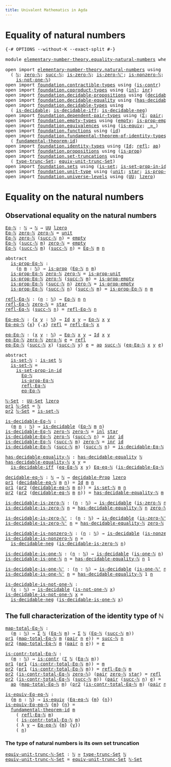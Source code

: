 ```yaml
---
title: Univalent Mathematics in Agda
---
```


# Equality of natural numbers

<pre class="Agda"><a id="86" class="Symbol">{-#</a> <a id="90" class="Keyword">OPTIONS</a> <a id="98" class="Pragma">--without-K</a> <a id="110" class="Pragma">--exact-split</a> <a id="124" class="Symbol">#-}</a>

<a id="129" class="Keyword">module</a> <a id="136" href="elementary-number-theory.equality-natural-numbers.html" class="Module">elementary-number-theory.equality-natural-numbers</a> <a id="186" class="Keyword">where</a>

<a id="193" class="Keyword">open</a> <a id="198" class="Keyword">import</a> <a id="205" href="elementary-number-theory.natural-numbers.html" class="Module">elementary-number-theory.natural-numbers</a> <a id="246" class="Keyword">using</a>
  <a id="254" class="Symbol">(</a> <a id="256" href="elementary-number-theory.natural-numbers.html#1444" class="Datatype">ℕ</a><a id="257" class="Symbol">;</a> <a id="259" href="elementary-number-theory.natural-numbers.html#1465" class="InductiveConstructor">zero-ℕ</a><a id="265" class="Symbol">;</a> <a id="267" href="elementary-number-theory.natural-numbers.html#1478" class="InductiveConstructor">succ-ℕ</a><a id="273" class="Symbol">;</a> <a id="275" href="elementary-number-theory.natural-numbers.html#1742" class="Function">is-zero-ℕ</a><a id="284" class="Symbol">;</a> <a id="286" href="elementary-number-theory.natural-numbers.html#1794" class="Function">is-zero-ℕ&#39;</a><a id="296" class="Symbol">;</a> <a id="298" href="elementary-number-theory.natural-numbers.html#1926" class="Function">is-nonzero-ℕ</a><a id="310" class="Symbol">;</a> <a id="312" href="elementary-number-theory.natural-numbers.html#1988" class="Function">is-one-ℕ</a><a id="320" class="Symbol">;</a> <a id="322" href="elementary-number-theory.natural-numbers.html#2033" class="Function">is-one-ℕ&#39;</a><a id="331" class="Symbol">;</a>
    <a id="337" href="elementary-number-theory.natural-numbers.html#2080" class="Function">is-not-one-ℕ</a><a id="349" class="Symbol">)</a>
<a id="351" class="Keyword">open</a> <a id="356" class="Keyword">import</a> <a id="363" href="foundation.contractible-types.html" class="Module">foundation.contractible-types</a> <a id="393" class="Keyword">using</a> <a id="399" class="Symbol">(</a><a id="400" href="foundation-core.contractible-types.html#993" class="Function">is-contr</a><a id="408" class="Symbol">)</a>
<a id="410" class="Keyword">open</a> <a id="415" class="Keyword">import</a> <a id="422" href="foundation.coproduct-types.html" class="Module">foundation.coproduct-types</a> <a id="449" class="Keyword">using</a> <a id="455" class="Symbol">(</a><a id="456" href="foundation.coproduct-types.html#1239" class="InductiveConstructor">inl</a><a id="459" class="Symbol">;</a> <a id="461" href="foundation.coproduct-types.html#1262" class="InductiveConstructor">inr</a><a id="464" class="Symbol">)</a>
<a id="466" class="Keyword">open</a> <a id="471" class="Keyword">import</a> <a id="478" href="foundation.decidable-propositions.html" class="Module">foundation.decidable-propositions</a> <a id="512" class="Keyword">using</a> <a id="518" class="Symbol">(</a><a id="519" href="foundation.decidable-propositions.html#2018" class="Function">decidable-Prop</a><a id="533" class="Symbol">)</a>
<a id="535" class="Keyword">open</a> <a id="540" class="Keyword">import</a> <a id="547" href="foundation.decidable-equality.html" class="Module">foundation.decidable-equality</a> <a id="577" class="Keyword">using</a> <a id="583" class="Symbol">(</a><a id="584" href="foundation.decidable-equality.html#1785" class="Function">has-decidable-equality</a><a id="606" class="Symbol">)</a>
<a id="608" class="Keyword">open</a> <a id="613" class="Keyword">import</a> <a id="620" href="foundation.decidable-types.html" class="Module">foundation.decidable-types</a> <a id="647" class="Keyword">using</a>
  <a id="655" class="Symbol">(</a> <a id="657" href="foundation.decidable-types.html#1905" class="Function">is-decidable</a><a id="669" class="Symbol">;</a> <a id="671" href="foundation.decidable-types.html#5050" class="Function">is-decidable-iff</a><a id="687" class="Symbol">;</a> <a id="689" href="foundation.decidable-types.html#4740" class="Function">is-decidable-neg</a><a id="705" class="Symbol">)</a>
<a id="707" class="Keyword">open</a> <a id="712" class="Keyword">import</a> <a id="719" href="foundation.dependent-pair-types.html" class="Module">foundation.dependent-pair-types</a> <a id="751" class="Keyword">using</a> <a id="757" class="Symbol">(</a><a id="758" href="foundation-core.dependent-pair-types.html#502" class="Record">Σ</a><a id="759" class="Symbol">;</a> <a id="761" href="foundation-core.dependent-pair-types.html#575" class="InductiveConstructor">pair</a><a id="765" class="Symbol">;</a> <a id="767" href="foundation-core.dependent-pair-types.html#592" class="Field">pr1</a><a id="770" class="Symbol">;</a> <a id="772" href="foundation-core.dependent-pair-types.html#604" class="Field">pr2</a><a id="775" class="Symbol">)</a>
<a id="777" class="Keyword">open</a> <a id="782" class="Keyword">import</a> <a id="789" href="foundation.empty-types.html" class="Module">foundation.empty-types</a> <a id="812" class="Keyword">using</a> <a id="818" class="Symbol">(</a><a id="819" href="foundation-core.empty-types.html#1044" class="Datatype">empty</a><a id="824" class="Symbol">;</a> <a id="826" href="foundation-core.empty-types.html#2364" class="Function">is-prop-empty</a><a id="839" class="Symbol">)</a>
<a id="841" class="Keyword">open</a> <a id="846" class="Keyword">import</a> <a id="853" href="foundation.equivalences.html" class="Module">foundation.equivalences</a> <a id="877" class="Keyword">using</a> <a id="883" class="Symbol">(</a><a id="884" href="foundation-core.equivalences.html#1543" class="Function">is-equiv</a><a id="892" class="Symbol">;</a> <a id="894" href="foundation-core.equivalences.html#1608" class="Function Operator">_≃_</a><a id="897" class="Symbol">)</a>
<a id="899" class="Keyword">open</a> <a id="904" class="Keyword">import</a> <a id="911" href="foundation.functions.html" class="Module">foundation.functions</a> <a id="932" class="Keyword">using</a> <a id="938" class="Symbol">(</a><a id="939" href="foundation-core.functions.html#309" class="Function">id</a><a id="941" class="Symbol">)</a>
<a id="943" class="Keyword">open</a> <a id="948" class="Keyword">import</a> <a id="955" href="foundation.fundamental-theorem-of-identity-types.html" class="Module">foundation.fundamental-theorem-of-identity-types</a> <a id="1004" class="Keyword">using</a>
  <a id="1012" class="Symbol">(</a> <a id="1014" href="foundation-core.fundamental-theorem-of-identity-types.html#1891" class="Function">fundamental-theorem-id</a><a id="1036" class="Symbol">)</a>
<a id="1038" class="Keyword">open</a> <a id="1043" class="Keyword">import</a> <a id="1050" href="foundation.identity-types.html" class="Module">foundation.identity-types</a> <a id="1076" class="Keyword">using</a> <a id="1082" class="Symbol">(</a><a id="1083" href="foundation-core.identity-types.html#1754" class="Datatype">Id</a><a id="1085" class="Symbol">;</a> <a id="1087" href="foundation-core.identity-types.html#1807" class="InductiveConstructor">refl</a><a id="1091" class="Symbol">;</a> <a id="1093" href="foundation-core.identity-types.html#3990" class="Function">ap</a><a id="1095" class="Symbol">)</a>
<a id="1097" class="Keyword">open</a> <a id="1102" class="Keyword">import</a> <a id="1109" href="foundation.propositions.html" class="Module">foundation.propositions</a> <a id="1133" class="Keyword">using</a> <a id="1139" class="Symbol">(</a><a id="1140" href="foundation-core.propositions.html#1296" class="Function">is-prop</a><a id="1147" class="Symbol">)</a>
<a id="1149" class="Keyword">open</a> <a id="1154" class="Keyword">import</a> <a id="1161" href="foundation.set-truncations.html" class="Module">foundation.set-truncations</a> <a id="1188" class="Keyword">using</a>
  <a id="1196" class="Symbol">(</a> <a id="1198" href="foundation.set-truncations.html#3498" class="Postulate">type-trunc-Set</a><a id="1212" class="Symbol">;</a> <a id="1214" href="foundation.set-truncations.html#14769" class="Function">equiv-unit-trunc-Set</a><a id="1234" class="Symbol">)</a>
<a id="1236" class="Keyword">open</a> <a id="1241" class="Keyword">import</a> <a id="1248" href="foundation.sets.html" class="Module">foundation.sets</a> <a id="1264" class="Keyword">using</a> <a id="1270" class="Symbol">(</a><a id="1271" href="foundation-core.sets.html#1100" class="Function">is-set</a><a id="1277" class="Symbol">;</a> <a id="1279" href="foundation-core.sets.html#2776" class="Function">is-set-prop-in-id</a><a id="1296" class="Symbol">;</a> <a id="1298" href="foundation-core.sets.html#1177" class="Function">UU-Set</a><a id="1304" class="Symbol">)</a>
<a id="1306" class="Keyword">open</a> <a id="1311" class="Keyword">import</a> <a id="1318" href="foundation.unit-type.html" class="Module">foundation.unit-type</a> <a id="1339" class="Keyword">using</a> <a id="1345" class="Symbol">(</a><a id="1346" href="foundation.unit-type.html#1075" class="Datatype">unit</a><a id="1350" class="Symbol">;</a> <a id="1352" href="foundation.unit-type.html#1099" class="InductiveConstructor">star</a><a id="1356" class="Symbol">;</a> <a id="1358" href="foundation.unit-type.html#2889" class="Function">is-prop-unit</a><a id="1370" class="Symbol">)</a>
<a id="1372" class="Keyword">open</a> <a id="1377" class="Keyword">import</a> <a id="1384" href="foundation.universe-levels.html" class="Module">foundation.universe-levels</a> <a id="1411" class="Keyword">using</a> <a id="1417" class="Symbol">(</a><a id="1418" href="foundation-core.universe-levels.html#222" class="Primitive">UU</a><a id="1420" class="Symbol">;</a> <a id="1422" href="Agda.Primitive.html#764" class="Primitive">lzero</a><a id="1427" class="Symbol">)</a>
</pre>
# Equality on the natural numbers

## Observational equality on the natural numbers

<pre class="Agda"><a id="Eq-ℕ"></a><a id="1527" href="elementary-number-theory.equality-natural-numbers.html#1527" class="Function">Eq-ℕ</a> <a id="1532" class="Symbol">:</a> <a id="1534" href="elementary-number-theory.natural-numbers.html#1444" class="Datatype">ℕ</a> <a id="1536" class="Symbol">→</a> <a id="1538" href="elementary-number-theory.natural-numbers.html#1444" class="Datatype">ℕ</a> <a id="1540" class="Symbol">→</a> <a id="1542" href="foundation-core.universe-levels.html#222" class="Primitive">UU</a> <a id="1545" href="Agda.Primitive.html#764" class="Primitive">lzero</a>
<a id="1551" href="elementary-number-theory.equality-natural-numbers.html#1527" class="Function">Eq-ℕ</a> <a id="1556" href="elementary-number-theory.natural-numbers.html#1465" class="InductiveConstructor">zero-ℕ</a> <a id="1563" href="elementary-number-theory.natural-numbers.html#1465" class="InductiveConstructor">zero-ℕ</a> <a id="1570" class="Symbol">=</a> <a id="1572" href="foundation.unit-type.html#1075" class="Datatype">unit</a>
<a id="1577" href="elementary-number-theory.equality-natural-numbers.html#1527" class="Function">Eq-ℕ</a> <a id="1582" href="elementary-number-theory.natural-numbers.html#1465" class="InductiveConstructor">zero-ℕ</a> <a id="1589" class="Symbol">(</a><a id="1590" href="elementary-number-theory.natural-numbers.html#1478" class="InductiveConstructor">succ-ℕ</a> <a id="1597" href="elementary-number-theory.equality-natural-numbers.html#1597" class="Bound">n</a><a id="1598" class="Symbol">)</a> <a id="1600" class="Symbol">=</a> <a id="1602" href="foundation-core.empty-types.html#1044" class="Datatype">empty</a>
<a id="1608" href="elementary-number-theory.equality-natural-numbers.html#1527" class="Function">Eq-ℕ</a> <a id="1613" class="Symbol">(</a><a id="1614" href="elementary-number-theory.natural-numbers.html#1478" class="InductiveConstructor">succ-ℕ</a> <a id="1621" href="elementary-number-theory.equality-natural-numbers.html#1621" class="Bound">m</a><a id="1622" class="Symbol">)</a> <a id="1624" href="elementary-number-theory.natural-numbers.html#1465" class="InductiveConstructor">zero-ℕ</a> <a id="1631" class="Symbol">=</a> <a id="1633" href="foundation-core.empty-types.html#1044" class="Datatype">empty</a>
<a id="1639" href="elementary-number-theory.equality-natural-numbers.html#1527" class="Function">Eq-ℕ</a> <a id="1644" class="Symbol">(</a><a id="1645" href="elementary-number-theory.natural-numbers.html#1478" class="InductiveConstructor">succ-ℕ</a> <a id="1652" href="elementary-number-theory.equality-natural-numbers.html#1652" class="Bound">m</a><a id="1653" class="Symbol">)</a> <a id="1655" class="Symbol">(</a><a id="1656" href="elementary-number-theory.natural-numbers.html#1478" class="InductiveConstructor">succ-ℕ</a> <a id="1663" href="elementary-number-theory.equality-natural-numbers.html#1663" class="Bound">n</a><a id="1664" class="Symbol">)</a> <a id="1666" class="Symbol">=</a> <a id="1668" href="elementary-number-theory.equality-natural-numbers.html#1527" class="Function">Eq-ℕ</a> <a id="1673" href="elementary-number-theory.equality-natural-numbers.html#1652" class="Bound">m</a> <a id="1675" href="elementary-number-theory.equality-natural-numbers.html#1663" class="Bound">n</a>

<a id="1678" class="Keyword">abstract</a>
  <a id="is-prop-Eq-ℕ"></a><a id="1689" href="elementary-number-theory.equality-natural-numbers.html#1689" class="Function">is-prop-Eq-ℕ</a> <a id="1702" class="Symbol">:</a>
    <a id="1708" class="Symbol">(</a><a id="1709" href="elementary-number-theory.equality-natural-numbers.html#1709" class="Bound">n</a> <a id="1711" href="elementary-number-theory.equality-natural-numbers.html#1711" class="Bound">m</a> <a id="1713" class="Symbol">:</a> <a id="1715" href="elementary-number-theory.natural-numbers.html#1444" class="Datatype">ℕ</a><a id="1716" class="Symbol">)</a> <a id="1718" class="Symbol">→</a> <a id="1720" href="foundation-core.propositions.html#1296" class="Function">is-prop</a> <a id="1728" class="Symbol">(</a><a id="1729" href="elementary-number-theory.equality-natural-numbers.html#1527" class="Function">Eq-ℕ</a> <a id="1734" href="elementary-number-theory.equality-natural-numbers.html#1709" class="Bound">n</a> <a id="1736" href="elementary-number-theory.equality-natural-numbers.html#1711" class="Bound">m</a><a id="1737" class="Symbol">)</a>
  <a id="1741" href="elementary-number-theory.equality-natural-numbers.html#1689" class="Function">is-prop-Eq-ℕ</a> <a id="1754" href="elementary-number-theory.natural-numbers.html#1465" class="InductiveConstructor">zero-ℕ</a> <a id="1761" href="elementary-number-theory.natural-numbers.html#1465" class="InductiveConstructor">zero-ℕ</a> <a id="1768" class="Symbol">=</a> <a id="1770" href="foundation.unit-type.html#2889" class="Function">is-prop-unit</a>
  <a id="1785" href="elementary-number-theory.equality-natural-numbers.html#1689" class="Function">is-prop-Eq-ℕ</a> <a id="1798" href="elementary-number-theory.natural-numbers.html#1465" class="InductiveConstructor">zero-ℕ</a> <a id="1805" class="Symbol">(</a><a id="1806" href="elementary-number-theory.natural-numbers.html#1478" class="InductiveConstructor">succ-ℕ</a> <a id="1813" href="elementary-number-theory.equality-natural-numbers.html#1813" class="Bound">m</a><a id="1814" class="Symbol">)</a> <a id="1816" class="Symbol">=</a> <a id="1818" href="foundation-core.empty-types.html#2364" class="Function">is-prop-empty</a>
  <a id="1834" href="elementary-number-theory.equality-natural-numbers.html#1689" class="Function">is-prop-Eq-ℕ</a> <a id="1847" class="Symbol">(</a><a id="1848" href="elementary-number-theory.natural-numbers.html#1478" class="InductiveConstructor">succ-ℕ</a> <a id="1855" href="elementary-number-theory.equality-natural-numbers.html#1855" class="Bound">n</a><a id="1856" class="Symbol">)</a> <a id="1858" href="elementary-number-theory.natural-numbers.html#1465" class="InductiveConstructor">zero-ℕ</a> <a id="1865" class="Symbol">=</a> <a id="1867" href="foundation-core.empty-types.html#2364" class="Function">is-prop-empty</a>
  <a id="1883" href="elementary-number-theory.equality-natural-numbers.html#1689" class="Function">is-prop-Eq-ℕ</a> <a id="1896" class="Symbol">(</a><a id="1897" href="elementary-number-theory.natural-numbers.html#1478" class="InductiveConstructor">succ-ℕ</a> <a id="1904" href="elementary-number-theory.equality-natural-numbers.html#1904" class="Bound">n</a><a id="1905" class="Symbol">)</a> <a id="1907" class="Symbol">(</a><a id="1908" href="elementary-number-theory.natural-numbers.html#1478" class="InductiveConstructor">succ-ℕ</a> <a id="1915" href="elementary-number-theory.equality-natural-numbers.html#1915" class="Bound">m</a><a id="1916" class="Symbol">)</a> <a id="1918" class="Symbol">=</a> <a id="1920" href="elementary-number-theory.equality-natural-numbers.html#1689" class="Function">is-prop-Eq-ℕ</a> <a id="1933" href="elementary-number-theory.equality-natural-numbers.html#1904" class="Bound">n</a> <a id="1935" href="elementary-number-theory.equality-natural-numbers.html#1915" class="Bound">m</a>

<a id="refl-Eq-ℕ"></a><a id="1938" href="elementary-number-theory.equality-natural-numbers.html#1938" class="Function">refl-Eq-ℕ</a> <a id="1948" class="Symbol">:</a> <a id="1950" class="Symbol">(</a><a id="1951" href="elementary-number-theory.equality-natural-numbers.html#1951" class="Bound">n</a> <a id="1953" class="Symbol">:</a> <a id="1955" href="elementary-number-theory.natural-numbers.html#1444" class="Datatype">ℕ</a><a id="1956" class="Symbol">)</a> <a id="1958" class="Symbol">→</a> <a id="1960" href="elementary-number-theory.equality-natural-numbers.html#1527" class="Function">Eq-ℕ</a> <a id="1965" href="elementary-number-theory.equality-natural-numbers.html#1951" class="Bound">n</a> <a id="1967" href="elementary-number-theory.equality-natural-numbers.html#1951" class="Bound">n</a>
<a id="1969" href="elementary-number-theory.equality-natural-numbers.html#1938" class="Function">refl-Eq-ℕ</a> <a id="1979" href="elementary-number-theory.natural-numbers.html#1465" class="InductiveConstructor">zero-ℕ</a> <a id="1986" class="Symbol">=</a> <a id="1988" href="foundation.unit-type.html#1099" class="InductiveConstructor">star</a>
<a id="1993" href="elementary-number-theory.equality-natural-numbers.html#1938" class="Function">refl-Eq-ℕ</a> <a id="2003" class="Symbol">(</a><a id="2004" href="elementary-number-theory.natural-numbers.html#1478" class="InductiveConstructor">succ-ℕ</a> <a id="2011" href="elementary-number-theory.equality-natural-numbers.html#2011" class="Bound">n</a><a id="2012" class="Symbol">)</a> <a id="2014" class="Symbol">=</a> <a id="2016" href="elementary-number-theory.equality-natural-numbers.html#1938" class="Function">refl-Eq-ℕ</a> <a id="2026" href="elementary-number-theory.equality-natural-numbers.html#2011" class="Bound">n</a>

<a id="Eq-eq-ℕ"></a><a id="2029" href="elementary-number-theory.equality-natural-numbers.html#2029" class="Function">Eq-eq-ℕ</a> <a id="2037" class="Symbol">:</a> <a id="2039" class="Symbol">{</a><a id="2040" href="elementary-number-theory.equality-natural-numbers.html#2040" class="Bound">x</a> <a id="2042" href="elementary-number-theory.equality-natural-numbers.html#2042" class="Bound">y</a> <a id="2044" class="Symbol">:</a> <a id="2046" href="elementary-number-theory.natural-numbers.html#1444" class="Datatype">ℕ</a><a id="2047" class="Symbol">}</a> <a id="2049" class="Symbol">→</a> <a id="2051" href="foundation-core.identity-types.html#1754" class="Datatype">Id</a> <a id="2054" href="elementary-number-theory.equality-natural-numbers.html#2040" class="Bound">x</a> <a id="2056" href="elementary-number-theory.equality-natural-numbers.html#2042" class="Bound">y</a> <a id="2058" class="Symbol">→</a> <a id="2060" href="elementary-number-theory.equality-natural-numbers.html#1527" class="Function">Eq-ℕ</a> <a id="2065" href="elementary-number-theory.equality-natural-numbers.html#2040" class="Bound">x</a> <a id="2067" href="elementary-number-theory.equality-natural-numbers.html#2042" class="Bound">y</a>
<a id="2069" href="elementary-number-theory.equality-natural-numbers.html#2029" class="Function">Eq-eq-ℕ</a> <a id="2077" class="Symbol">{</a><a id="2078" href="elementary-number-theory.equality-natural-numbers.html#2078" class="Bound">x</a><a id="2079" class="Symbol">}</a> <a id="2081" class="Symbol">{</a><a id="2082" class="DottedPattern Symbol">.</a><a id="2083" href="elementary-number-theory.equality-natural-numbers.html#2078" class="DottedPattern Bound">x</a><a id="2084" class="Symbol">}</a> <a id="2086" href="foundation-core.identity-types.html#1807" class="InductiveConstructor">refl</a> <a id="2091" class="Symbol">=</a> <a id="2093" href="elementary-number-theory.equality-natural-numbers.html#1938" class="Function">refl-Eq-ℕ</a> <a id="2103" href="elementary-number-theory.equality-natural-numbers.html#2078" class="Bound">x</a>

<a id="eq-Eq-ℕ"></a><a id="2106" href="elementary-number-theory.equality-natural-numbers.html#2106" class="Function">eq-Eq-ℕ</a> <a id="2114" class="Symbol">:</a> <a id="2116" class="Symbol">(</a><a id="2117" href="elementary-number-theory.equality-natural-numbers.html#2117" class="Bound">x</a> <a id="2119" href="elementary-number-theory.equality-natural-numbers.html#2119" class="Bound">y</a> <a id="2121" class="Symbol">:</a> <a id="2123" href="elementary-number-theory.natural-numbers.html#1444" class="Datatype">ℕ</a><a id="2124" class="Symbol">)</a> <a id="2126" class="Symbol">→</a> <a id="2128" href="elementary-number-theory.equality-natural-numbers.html#1527" class="Function">Eq-ℕ</a> <a id="2133" href="elementary-number-theory.equality-natural-numbers.html#2117" class="Bound">x</a> <a id="2135" href="elementary-number-theory.equality-natural-numbers.html#2119" class="Bound">y</a> <a id="2137" class="Symbol">→</a> <a id="2139" href="foundation-core.identity-types.html#1754" class="Datatype">Id</a> <a id="2142" href="elementary-number-theory.equality-natural-numbers.html#2117" class="Bound">x</a> <a id="2144" href="elementary-number-theory.equality-natural-numbers.html#2119" class="Bound">y</a>
<a id="2146" href="elementary-number-theory.equality-natural-numbers.html#2106" class="Function">eq-Eq-ℕ</a> <a id="2154" href="elementary-number-theory.natural-numbers.html#1465" class="InductiveConstructor">zero-ℕ</a> <a id="2161" href="elementary-number-theory.natural-numbers.html#1465" class="InductiveConstructor">zero-ℕ</a> <a id="2168" href="elementary-number-theory.equality-natural-numbers.html#2168" class="Bound">e</a> <a id="2170" class="Symbol">=</a> <a id="2172" href="foundation-core.identity-types.html#1807" class="InductiveConstructor">refl</a>
<a id="2177" href="elementary-number-theory.equality-natural-numbers.html#2106" class="Function">eq-Eq-ℕ</a> <a id="2185" class="Symbol">(</a><a id="2186" href="elementary-number-theory.natural-numbers.html#1478" class="InductiveConstructor">succ-ℕ</a> <a id="2193" href="elementary-number-theory.equality-natural-numbers.html#2193" class="Bound">x</a><a id="2194" class="Symbol">)</a> <a id="2196" class="Symbol">(</a><a id="2197" href="elementary-number-theory.natural-numbers.html#1478" class="InductiveConstructor">succ-ℕ</a> <a id="2204" href="elementary-number-theory.equality-natural-numbers.html#2204" class="Bound">y</a><a id="2205" class="Symbol">)</a> <a id="2207" href="elementary-number-theory.equality-natural-numbers.html#2207" class="Bound">e</a> <a id="2209" class="Symbol">=</a> <a id="2211" href="foundation-core.identity-types.html#3990" class="Function">ap</a> <a id="2214" href="elementary-number-theory.natural-numbers.html#1478" class="InductiveConstructor">succ-ℕ</a> <a id="2221" class="Symbol">(</a><a id="2222" href="elementary-number-theory.equality-natural-numbers.html#2106" class="Function">eq-Eq-ℕ</a> <a id="2230" href="elementary-number-theory.equality-natural-numbers.html#2193" class="Bound">x</a> <a id="2232" href="elementary-number-theory.equality-natural-numbers.html#2204" class="Bound">y</a> <a id="2234" href="elementary-number-theory.equality-natural-numbers.html#2207" class="Bound">e</a><a id="2235" class="Symbol">)</a>

<a id="2238" class="Keyword">abstract</a>
  <a id="is-set-ℕ"></a><a id="2249" href="elementary-number-theory.equality-natural-numbers.html#2249" class="Function">is-set-ℕ</a> <a id="2258" class="Symbol">:</a> <a id="2260" href="foundation-core.sets.html#1100" class="Function">is-set</a> <a id="2267" href="elementary-number-theory.natural-numbers.html#1444" class="Datatype">ℕ</a>
  <a id="2271" href="elementary-number-theory.equality-natural-numbers.html#2249" class="Function">is-set-ℕ</a> <a id="2280" class="Symbol">=</a>
    <a id="2286" href="foundation-core.sets.html#2776" class="Function">is-set-prop-in-id</a>
      <a id="2310" href="elementary-number-theory.equality-natural-numbers.html#1527" class="Function">Eq-ℕ</a>
      <a id="2321" href="elementary-number-theory.equality-natural-numbers.html#1689" class="Function">is-prop-Eq-ℕ</a>
      <a id="2340" href="elementary-number-theory.equality-natural-numbers.html#1938" class="Function">refl-Eq-ℕ</a>
      <a id="2356" href="elementary-number-theory.equality-natural-numbers.html#2106" class="Function">eq-Eq-ℕ</a>

<a id="ℕ-Set"></a><a id="2365" href="elementary-number-theory.equality-natural-numbers.html#2365" class="Function">ℕ-Set</a> <a id="2371" class="Symbol">:</a> <a id="2373" href="foundation-core.sets.html#1177" class="Function">UU-Set</a> <a id="2380" href="Agda.Primitive.html#764" class="Primitive">lzero</a>
<a id="2386" href="foundation-core.dependent-pair-types.html#592" class="Field">pr1</a> <a id="2390" href="elementary-number-theory.equality-natural-numbers.html#2365" class="Function">ℕ-Set</a> <a id="2396" class="Symbol">=</a> <a id="2398" href="elementary-number-theory.natural-numbers.html#1444" class="Datatype">ℕ</a>
<a id="2400" href="foundation-core.dependent-pair-types.html#604" class="Field">pr2</a> <a id="2404" href="elementary-number-theory.equality-natural-numbers.html#2365" class="Function">ℕ-Set</a> <a id="2410" class="Symbol">=</a> <a id="2412" href="elementary-number-theory.equality-natural-numbers.html#2249" class="Function">is-set-ℕ</a>

<a id="is-decidable-Eq-ℕ"></a><a id="2422" href="elementary-number-theory.equality-natural-numbers.html#2422" class="Function">is-decidable-Eq-ℕ</a> <a id="2440" class="Symbol">:</a>
  <a id="2444" class="Symbol">(</a><a id="2445" href="elementary-number-theory.equality-natural-numbers.html#2445" class="Bound">m</a> <a id="2447" href="elementary-number-theory.equality-natural-numbers.html#2447" class="Bound">n</a> <a id="2449" class="Symbol">:</a> <a id="2451" href="elementary-number-theory.natural-numbers.html#1444" class="Datatype">ℕ</a><a id="2452" class="Symbol">)</a> <a id="2454" class="Symbol">→</a> <a id="2456" href="foundation.decidable-types.html#1905" class="Function">is-decidable</a> <a id="2469" class="Symbol">(</a><a id="2470" href="elementary-number-theory.equality-natural-numbers.html#1527" class="Function">Eq-ℕ</a> <a id="2475" href="elementary-number-theory.equality-natural-numbers.html#2445" class="Bound">m</a> <a id="2477" href="elementary-number-theory.equality-natural-numbers.html#2447" class="Bound">n</a><a id="2478" class="Symbol">)</a>
<a id="2480" href="elementary-number-theory.equality-natural-numbers.html#2422" class="Function">is-decidable-Eq-ℕ</a> <a id="2498" href="elementary-number-theory.natural-numbers.html#1465" class="InductiveConstructor">zero-ℕ</a> <a id="2505" href="elementary-number-theory.natural-numbers.html#1465" class="InductiveConstructor">zero-ℕ</a> <a id="2512" class="Symbol">=</a> <a id="2514" href="foundation.coproduct-types.html#1239" class="InductiveConstructor">inl</a> <a id="2518" href="foundation.unit-type.html#1099" class="InductiveConstructor">star</a>
<a id="2523" href="elementary-number-theory.equality-natural-numbers.html#2422" class="Function">is-decidable-Eq-ℕ</a> <a id="2541" href="elementary-number-theory.natural-numbers.html#1465" class="InductiveConstructor">zero-ℕ</a> <a id="2548" class="Symbol">(</a><a id="2549" href="elementary-number-theory.natural-numbers.html#1478" class="InductiveConstructor">succ-ℕ</a> <a id="2556" href="elementary-number-theory.equality-natural-numbers.html#2556" class="Bound">n</a><a id="2557" class="Symbol">)</a> <a id="2559" class="Symbol">=</a> <a id="2561" href="foundation.coproduct-types.html#1262" class="InductiveConstructor">inr</a> <a id="2565" href="foundation-core.functions.html#309" class="Function">id</a>
<a id="2568" href="elementary-number-theory.equality-natural-numbers.html#2422" class="Function">is-decidable-Eq-ℕ</a> <a id="2586" class="Symbol">(</a><a id="2587" href="elementary-number-theory.natural-numbers.html#1478" class="InductiveConstructor">succ-ℕ</a> <a id="2594" href="elementary-number-theory.equality-natural-numbers.html#2594" class="Bound">m</a><a id="2595" class="Symbol">)</a> <a id="2597" href="elementary-number-theory.natural-numbers.html#1465" class="InductiveConstructor">zero-ℕ</a> <a id="2604" class="Symbol">=</a> <a id="2606" href="foundation.coproduct-types.html#1262" class="InductiveConstructor">inr</a> <a id="2610" href="foundation-core.functions.html#309" class="Function">id</a>
<a id="2613" href="elementary-number-theory.equality-natural-numbers.html#2422" class="Function">is-decidable-Eq-ℕ</a> <a id="2631" class="Symbol">(</a><a id="2632" href="elementary-number-theory.natural-numbers.html#1478" class="InductiveConstructor">succ-ℕ</a> <a id="2639" href="elementary-number-theory.equality-natural-numbers.html#2639" class="Bound">m</a><a id="2640" class="Symbol">)</a> <a id="2642" class="Symbol">(</a><a id="2643" href="elementary-number-theory.natural-numbers.html#1478" class="InductiveConstructor">succ-ℕ</a> <a id="2650" href="elementary-number-theory.equality-natural-numbers.html#2650" class="Bound">n</a><a id="2651" class="Symbol">)</a> <a id="2653" class="Symbol">=</a> <a id="2655" href="elementary-number-theory.equality-natural-numbers.html#2422" class="Function">is-decidable-Eq-ℕ</a> <a id="2673" href="elementary-number-theory.equality-natural-numbers.html#2639" class="Bound">m</a> <a id="2675" href="elementary-number-theory.equality-natural-numbers.html#2650" class="Bound">n</a>

<a id="has-decidable-equality-ℕ"></a><a id="2678" href="elementary-number-theory.equality-natural-numbers.html#2678" class="Function">has-decidable-equality-ℕ</a> <a id="2703" class="Symbol">:</a> <a id="2705" href="foundation.decidable-equality.html#1785" class="Function">has-decidable-equality</a> <a id="2728" href="elementary-number-theory.natural-numbers.html#1444" class="Datatype">ℕ</a>
<a id="2730" href="elementary-number-theory.equality-natural-numbers.html#2678" class="Function">has-decidable-equality-ℕ</a> <a id="2755" href="elementary-number-theory.equality-natural-numbers.html#2755" class="Bound">x</a> <a id="2757" href="elementary-number-theory.equality-natural-numbers.html#2757" class="Bound">y</a> <a id="2759" class="Symbol">=</a>
  <a id="2763" href="foundation.decidable-types.html#5050" class="Function">is-decidable-iff</a> <a id="2780" class="Symbol">(</a><a id="2781" href="elementary-number-theory.equality-natural-numbers.html#2106" class="Function">eq-Eq-ℕ</a> <a id="2789" href="elementary-number-theory.equality-natural-numbers.html#2755" class="Bound">x</a> <a id="2791" href="elementary-number-theory.equality-natural-numbers.html#2757" class="Bound">y</a><a id="2792" class="Symbol">)</a> <a id="2794" href="elementary-number-theory.equality-natural-numbers.html#2029" class="Function">Eq-eq-ℕ</a> <a id="2802" class="Symbol">(</a><a id="2803" href="elementary-number-theory.equality-natural-numbers.html#2422" class="Function">is-decidable-Eq-ℕ</a> <a id="2821" href="elementary-number-theory.equality-natural-numbers.html#2755" class="Bound">x</a> <a id="2823" href="elementary-number-theory.equality-natural-numbers.html#2757" class="Bound">y</a><a id="2824" class="Symbol">)</a>

<a id="decidable-eq-ℕ"></a><a id="2827" href="elementary-number-theory.equality-natural-numbers.html#2827" class="Function">decidable-eq-ℕ</a> <a id="2842" class="Symbol">:</a> <a id="2844" href="elementary-number-theory.natural-numbers.html#1444" class="Datatype">ℕ</a> <a id="2846" class="Symbol">→</a> <a id="2848" href="elementary-number-theory.natural-numbers.html#1444" class="Datatype">ℕ</a> <a id="2850" class="Symbol">→</a> <a id="2852" href="foundation.decidable-propositions.html#2018" class="Function">decidable-Prop</a> <a id="2867" href="Agda.Primitive.html#764" class="Primitive">lzero</a>
<a id="2873" href="foundation-core.dependent-pair-types.html#592" class="Field">pr1</a> <a id="2877" class="Symbol">(</a><a id="2878" href="elementary-number-theory.equality-natural-numbers.html#2827" class="Function">decidable-eq-ℕ</a> <a id="2893" href="elementary-number-theory.equality-natural-numbers.html#2893" class="Bound">m</a> <a id="2895" href="elementary-number-theory.equality-natural-numbers.html#2895" class="Bound">n</a><a id="2896" class="Symbol">)</a> <a id="2898" class="Symbol">=</a> <a id="2900" href="foundation-core.identity-types.html#1754" class="Datatype">Id</a> <a id="2903" href="elementary-number-theory.equality-natural-numbers.html#2893" class="Bound">m</a> <a id="2905" href="elementary-number-theory.equality-natural-numbers.html#2895" class="Bound">n</a>
<a id="2907" href="foundation-core.dependent-pair-types.html#592" class="Field">pr1</a> <a id="2911" class="Symbol">(</a><a id="2912" href="foundation-core.dependent-pair-types.html#604" class="Field">pr2</a> <a id="2916" class="Symbol">(</a><a id="2917" href="elementary-number-theory.equality-natural-numbers.html#2827" class="Function">decidable-eq-ℕ</a> <a id="2932" href="elementary-number-theory.equality-natural-numbers.html#2932" class="Bound">m</a> <a id="2934" href="elementary-number-theory.equality-natural-numbers.html#2934" class="Bound">n</a><a id="2935" class="Symbol">))</a> <a id="2938" class="Symbol">=</a> <a id="2940" href="elementary-number-theory.equality-natural-numbers.html#2249" class="Function">is-set-ℕ</a> <a id="2949" href="elementary-number-theory.equality-natural-numbers.html#2932" class="Bound">m</a> <a id="2951" href="elementary-number-theory.equality-natural-numbers.html#2934" class="Bound">n</a>
<a id="2953" href="foundation-core.dependent-pair-types.html#604" class="Field">pr2</a> <a id="2957" class="Symbol">(</a><a id="2958" href="foundation-core.dependent-pair-types.html#604" class="Field">pr2</a> <a id="2962" class="Symbol">(</a><a id="2963" href="elementary-number-theory.equality-natural-numbers.html#2827" class="Function">decidable-eq-ℕ</a> <a id="2978" href="elementary-number-theory.equality-natural-numbers.html#2978" class="Bound">m</a> <a id="2980" href="elementary-number-theory.equality-natural-numbers.html#2980" class="Bound">n</a><a id="2981" class="Symbol">))</a> <a id="2984" class="Symbol">=</a> <a id="2986" href="elementary-number-theory.equality-natural-numbers.html#2678" class="Function">has-decidable-equality-ℕ</a> <a id="3011" href="elementary-number-theory.equality-natural-numbers.html#2978" class="Bound">m</a> <a id="3013" href="elementary-number-theory.equality-natural-numbers.html#2980" class="Bound">n</a>

<a id="is-decidable-is-zero-ℕ"></a><a id="3016" href="elementary-number-theory.equality-natural-numbers.html#3016" class="Function">is-decidable-is-zero-ℕ</a> <a id="3039" class="Symbol">:</a> <a id="3041" class="Symbol">(</a><a id="3042" href="elementary-number-theory.equality-natural-numbers.html#3042" class="Bound">n</a> <a id="3044" class="Symbol">:</a> <a id="3046" href="elementary-number-theory.natural-numbers.html#1444" class="Datatype">ℕ</a><a id="3047" class="Symbol">)</a> <a id="3049" class="Symbol">→</a> <a id="3051" href="foundation.decidable-types.html#1905" class="Function">is-decidable</a> <a id="3064" class="Symbol">(</a><a id="3065" href="elementary-number-theory.natural-numbers.html#1742" class="Function">is-zero-ℕ</a> <a id="3075" href="elementary-number-theory.equality-natural-numbers.html#3042" class="Bound">n</a><a id="3076" class="Symbol">)</a>
<a id="3078" href="elementary-number-theory.equality-natural-numbers.html#3016" class="Function">is-decidable-is-zero-ℕ</a> <a id="3101" href="elementary-number-theory.equality-natural-numbers.html#3101" class="Bound">n</a> <a id="3103" class="Symbol">=</a> <a id="3105" href="elementary-number-theory.equality-natural-numbers.html#2678" class="Function">has-decidable-equality-ℕ</a> <a id="3130" href="elementary-number-theory.equality-natural-numbers.html#3101" class="Bound">n</a> <a id="3132" href="elementary-number-theory.natural-numbers.html#1465" class="InductiveConstructor">zero-ℕ</a>

<a id="is-decidable-is-zero-ℕ&#39;"></a><a id="3140" href="elementary-number-theory.equality-natural-numbers.html#3140" class="Function">is-decidable-is-zero-ℕ&#39;</a> <a id="3164" class="Symbol">:</a> <a id="3166" class="Symbol">(</a><a id="3167" href="elementary-number-theory.equality-natural-numbers.html#3167" class="Bound">n</a> <a id="3169" class="Symbol">:</a> <a id="3171" href="elementary-number-theory.natural-numbers.html#1444" class="Datatype">ℕ</a><a id="3172" class="Symbol">)</a> <a id="3174" class="Symbol">→</a> <a id="3176" href="foundation.decidable-types.html#1905" class="Function">is-decidable</a> <a id="3189" class="Symbol">(</a><a id="3190" href="elementary-number-theory.natural-numbers.html#1794" class="Function">is-zero-ℕ&#39;</a> <a id="3201" href="elementary-number-theory.equality-natural-numbers.html#3167" class="Bound">n</a><a id="3202" class="Symbol">)</a>
<a id="3204" href="elementary-number-theory.equality-natural-numbers.html#3140" class="Function">is-decidable-is-zero-ℕ&#39;</a> <a id="3228" href="elementary-number-theory.equality-natural-numbers.html#3228" class="Bound">n</a> <a id="3230" class="Symbol">=</a> <a id="3232" href="elementary-number-theory.equality-natural-numbers.html#2678" class="Function">has-decidable-equality-ℕ</a> <a id="3257" href="elementary-number-theory.natural-numbers.html#1465" class="InductiveConstructor">zero-ℕ</a> <a id="3264" href="elementary-number-theory.equality-natural-numbers.html#3228" class="Bound">n</a>

<a id="is-decidable-is-nonzero-ℕ"></a><a id="3267" href="elementary-number-theory.equality-natural-numbers.html#3267" class="Function">is-decidable-is-nonzero-ℕ</a> <a id="3293" class="Symbol">:</a> <a id="3295" class="Symbol">(</a><a id="3296" href="elementary-number-theory.equality-natural-numbers.html#3296" class="Bound">n</a> <a id="3298" class="Symbol">:</a> <a id="3300" href="elementary-number-theory.natural-numbers.html#1444" class="Datatype">ℕ</a><a id="3301" class="Symbol">)</a> <a id="3303" class="Symbol">→</a> <a id="3305" href="foundation.decidable-types.html#1905" class="Function">is-decidable</a> <a id="3318" class="Symbol">(</a><a id="3319" href="elementary-number-theory.natural-numbers.html#1926" class="Function">is-nonzero-ℕ</a> <a id="3332" href="elementary-number-theory.equality-natural-numbers.html#3296" class="Bound">n</a><a id="3333" class="Symbol">)</a>
<a id="3335" href="elementary-number-theory.equality-natural-numbers.html#3267" class="Function">is-decidable-is-nonzero-ℕ</a> <a id="3361" href="elementary-number-theory.equality-natural-numbers.html#3361" class="Bound">n</a> <a id="3363" class="Symbol">=</a>
  <a id="3367" href="foundation.decidable-types.html#4740" class="Function">is-decidable-neg</a> <a id="3384" class="Symbol">(</a><a id="3385" href="elementary-number-theory.equality-natural-numbers.html#3016" class="Function">is-decidable-is-zero-ℕ</a> <a id="3408" href="elementary-number-theory.equality-natural-numbers.html#3361" class="Bound">n</a><a id="3409" class="Symbol">)</a>

<a id="is-decidable-is-one-ℕ"></a><a id="3412" href="elementary-number-theory.equality-natural-numbers.html#3412" class="Function">is-decidable-is-one-ℕ</a> <a id="3434" class="Symbol">:</a> <a id="3436" class="Symbol">(</a><a id="3437" href="elementary-number-theory.equality-natural-numbers.html#3437" class="Bound">n</a> <a id="3439" class="Symbol">:</a> <a id="3441" href="elementary-number-theory.natural-numbers.html#1444" class="Datatype">ℕ</a><a id="3442" class="Symbol">)</a> <a id="3444" class="Symbol">→</a> <a id="3446" href="foundation.decidable-types.html#1905" class="Function">is-decidable</a> <a id="3459" class="Symbol">(</a><a id="3460" href="elementary-number-theory.natural-numbers.html#1988" class="Function">is-one-ℕ</a> <a id="3469" href="elementary-number-theory.equality-natural-numbers.html#3437" class="Bound">n</a><a id="3470" class="Symbol">)</a>
<a id="3472" href="elementary-number-theory.equality-natural-numbers.html#3412" class="Function">is-decidable-is-one-ℕ</a> <a id="3494" href="elementary-number-theory.equality-natural-numbers.html#3494" class="Bound">n</a> <a id="3496" class="Symbol">=</a> <a id="3498" href="elementary-number-theory.equality-natural-numbers.html#2678" class="Function">has-decidable-equality-ℕ</a> <a id="3523" href="elementary-number-theory.equality-natural-numbers.html#3494" class="Bound">n</a> <a id="3525" class="Number">1</a>

<a id="is-decidable-is-one-ℕ&#39;"></a><a id="3528" href="elementary-number-theory.equality-natural-numbers.html#3528" class="Function">is-decidable-is-one-ℕ&#39;</a> <a id="3551" class="Symbol">:</a> <a id="3553" class="Symbol">(</a><a id="3554" href="elementary-number-theory.equality-natural-numbers.html#3554" class="Bound">n</a> <a id="3556" class="Symbol">:</a> <a id="3558" href="elementary-number-theory.natural-numbers.html#1444" class="Datatype">ℕ</a><a id="3559" class="Symbol">)</a> <a id="3561" class="Symbol">→</a> <a id="3563" href="foundation.decidable-types.html#1905" class="Function">is-decidable</a> <a id="3576" class="Symbol">(</a><a id="3577" href="elementary-number-theory.natural-numbers.html#2033" class="Function">is-one-ℕ&#39;</a> <a id="3587" href="elementary-number-theory.equality-natural-numbers.html#3554" class="Bound">n</a><a id="3588" class="Symbol">)</a>
<a id="3590" href="elementary-number-theory.equality-natural-numbers.html#3528" class="Function">is-decidable-is-one-ℕ&#39;</a> <a id="3613" href="elementary-number-theory.equality-natural-numbers.html#3613" class="Bound">n</a> <a id="3615" class="Symbol">=</a> <a id="3617" href="elementary-number-theory.equality-natural-numbers.html#2678" class="Function">has-decidable-equality-ℕ</a> <a id="3642" class="Number">1</a> <a id="3644" href="elementary-number-theory.equality-natural-numbers.html#3613" class="Bound">n</a>

<a id="is-decidable-is-not-one-ℕ"></a><a id="3647" href="elementary-number-theory.equality-natural-numbers.html#3647" class="Function">is-decidable-is-not-one-ℕ</a> <a id="3673" class="Symbol">:</a>
  <a id="3677" class="Symbol">(</a><a id="3678" href="elementary-number-theory.equality-natural-numbers.html#3678" class="Bound">x</a> <a id="3680" class="Symbol">:</a> <a id="3682" href="elementary-number-theory.natural-numbers.html#1444" class="Datatype">ℕ</a><a id="3683" class="Symbol">)</a> <a id="3685" class="Symbol">→</a> <a id="3687" href="foundation.decidable-types.html#1905" class="Function">is-decidable</a> <a id="3700" class="Symbol">(</a><a id="3701" href="elementary-number-theory.natural-numbers.html#2080" class="Function">is-not-one-ℕ</a> <a id="3714" href="elementary-number-theory.equality-natural-numbers.html#3678" class="Bound">x</a><a id="3715" class="Symbol">)</a>
<a id="3717" href="elementary-number-theory.equality-natural-numbers.html#3647" class="Function">is-decidable-is-not-one-ℕ</a> <a id="3743" href="elementary-number-theory.equality-natural-numbers.html#3743" class="Bound">x</a> <a id="3745" class="Symbol">=</a>
  <a id="3749" href="foundation.decidable-types.html#4740" class="Function">is-decidable-neg</a> <a id="3766" class="Symbol">(</a><a id="3767" href="elementary-number-theory.equality-natural-numbers.html#3412" class="Function">is-decidable-is-one-ℕ</a> <a id="3789" href="elementary-number-theory.equality-natural-numbers.html#3743" class="Bound">x</a><a id="3790" class="Symbol">)</a>
</pre>
## The full characterization of the identity type of ℕ

<pre class="Agda"><a id="map-total-Eq-ℕ"></a><a id="3861" href="elementary-number-theory.equality-natural-numbers.html#3861" class="Function">map-total-Eq-ℕ</a> <a id="3876" class="Symbol">:</a>
  <a id="3880" class="Symbol">(</a><a id="3881" href="elementary-number-theory.equality-natural-numbers.html#3881" class="Bound">m</a> <a id="3883" class="Symbol">:</a> <a id="3885" href="elementary-number-theory.natural-numbers.html#1444" class="Datatype">ℕ</a><a id="3886" class="Symbol">)</a> <a id="3888" class="Symbol">→</a> <a id="3890" href="foundation-core.dependent-pair-types.html#502" class="Record">Σ</a> <a id="3892" href="elementary-number-theory.natural-numbers.html#1444" class="Datatype">ℕ</a> <a id="3894" class="Symbol">(</a><a id="3895" href="elementary-number-theory.equality-natural-numbers.html#1527" class="Function">Eq-ℕ</a> <a id="3900" href="elementary-number-theory.equality-natural-numbers.html#3881" class="Bound">m</a><a id="3901" class="Symbol">)</a> <a id="3903" class="Symbol">→</a> <a id="3905" href="foundation-core.dependent-pair-types.html#502" class="Record">Σ</a> <a id="3907" href="elementary-number-theory.natural-numbers.html#1444" class="Datatype">ℕ</a> <a id="3909" class="Symbol">(</a><a id="3910" href="elementary-number-theory.equality-natural-numbers.html#1527" class="Function">Eq-ℕ</a> <a id="3915" class="Symbol">(</a><a id="3916" href="elementary-number-theory.natural-numbers.html#1478" class="InductiveConstructor">succ-ℕ</a> <a id="3923" href="elementary-number-theory.equality-natural-numbers.html#3881" class="Bound">m</a><a id="3924" class="Symbol">))</a>
<a id="3927" href="foundation-core.dependent-pair-types.html#592" class="Field">pr1</a> <a id="3931" class="Symbol">(</a><a id="3932" href="elementary-number-theory.equality-natural-numbers.html#3861" class="Function">map-total-Eq-ℕ</a> <a id="3947" href="elementary-number-theory.equality-natural-numbers.html#3947" class="Bound">m</a> <a id="3949" class="Symbol">(</a><a id="3950" href="foundation-core.dependent-pair-types.html#575" class="InductiveConstructor">pair</a> <a id="3955" href="elementary-number-theory.equality-natural-numbers.html#3955" class="Bound">n</a> <a id="3957" href="elementary-number-theory.equality-natural-numbers.html#3957" class="Bound">e</a><a id="3958" class="Symbol">))</a> <a id="3961" class="Symbol">=</a> <a id="3963" href="elementary-number-theory.natural-numbers.html#1478" class="InductiveConstructor">succ-ℕ</a> <a id="3970" href="elementary-number-theory.equality-natural-numbers.html#3955" class="Bound">n</a>
<a id="3972" href="foundation-core.dependent-pair-types.html#604" class="Field">pr2</a> <a id="3976" class="Symbol">(</a><a id="3977" href="elementary-number-theory.equality-natural-numbers.html#3861" class="Function">map-total-Eq-ℕ</a> <a id="3992" href="elementary-number-theory.equality-natural-numbers.html#3992" class="Bound">m</a> <a id="3994" class="Symbol">(</a><a id="3995" href="foundation-core.dependent-pair-types.html#575" class="InductiveConstructor">pair</a> <a id="4000" href="elementary-number-theory.equality-natural-numbers.html#4000" class="Bound">n</a> <a id="4002" href="elementary-number-theory.equality-natural-numbers.html#4002" class="Bound">e</a><a id="4003" class="Symbol">))</a> <a id="4006" class="Symbol">=</a> <a id="4008" href="elementary-number-theory.equality-natural-numbers.html#4002" class="Bound">e</a>

<a id="is-contr-total-Eq-ℕ"></a><a id="4011" href="elementary-number-theory.equality-natural-numbers.html#4011" class="Function">is-contr-total-Eq-ℕ</a> <a id="4031" class="Symbol">:</a>
  <a id="4035" class="Symbol">(</a><a id="4036" href="elementary-number-theory.equality-natural-numbers.html#4036" class="Bound">m</a> <a id="4038" class="Symbol">:</a> <a id="4040" href="elementary-number-theory.natural-numbers.html#1444" class="Datatype">ℕ</a><a id="4041" class="Symbol">)</a> <a id="4043" class="Symbol">→</a> <a id="4045" href="foundation-core.contractible-types.html#993" class="Function">is-contr</a> <a id="4054" class="Symbol">(</a><a id="4055" href="foundation-core.dependent-pair-types.html#502" class="Record">Σ</a> <a id="4057" href="elementary-number-theory.natural-numbers.html#1444" class="Datatype">ℕ</a> <a id="4059" class="Symbol">(</a><a id="4060" href="elementary-number-theory.equality-natural-numbers.html#1527" class="Function">Eq-ℕ</a> <a id="4065" href="elementary-number-theory.equality-natural-numbers.html#4036" class="Bound">m</a><a id="4066" class="Symbol">))</a>
<a id="4069" href="foundation-core.dependent-pair-types.html#592" class="Field">pr1</a> <a id="4073" class="Symbol">(</a><a id="4074" href="foundation-core.dependent-pair-types.html#592" class="Field">pr1</a> <a id="4078" class="Symbol">(</a><a id="4079" href="elementary-number-theory.equality-natural-numbers.html#4011" class="Function">is-contr-total-Eq-ℕ</a> <a id="4099" href="elementary-number-theory.equality-natural-numbers.html#4099" class="Bound">m</a><a id="4100" class="Symbol">))</a> <a id="4103" class="Symbol">=</a> <a id="4105" href="elementary-number-theory.equality-natural-numbers.html#4099" class="Bound">m</a>
<a id="4107" href="foundation-core.dependent-pair-types.html#604" class="Field">pr2</a> <a id="4111" class="Symbol">(</a><a id="4112" href="foundation-core.dependent-pair-types.html#592" class="Field">pr1</a> <a id="4116" class="Symbol">(</a><a id="4117" href="elementary-number-theory.equality-natural-numbers.html#4011" class="Function">is-contr-total-Eq-ℕ</a> <a id="4137" href="elementary-number-theory.equality-natural-numbers.html#4137" class="Bound">m</a><a id="4138" class="Symbol">))</a> <a id="4141" class="Symbol">=</a> <a id="4143" href="elementary-number-theory.equality-natural-numbers.html#1938" class="Function">refl-Eq-ℕ</a> <a id="4153" href="elementary-number-theory.equality-natural-numbers.html#4137" class="Bound">m</a>
<a id="4155" href="foundation-core.dependent-pair-types.html#604" class="Field">pr2</a> <a id="4159" class="Symbol">(</a><a id="4160" href="elementary-number-theory.equality-natural-numbers.html#4011" class="Function">is-contr-total-Eq-ℕ</a> <a id="4180" href="elementary-number-theory.natural-numbers.html#1465" class="InductiveConstructor">zero-ℕ</a><a id="4186" class="Symbol">)</a> <a id="4188" class="Symbol">(</a><a id="4189" href="foundation-core.dependent-pair-types.html#575" class="InductiveConstructor">pair</a> <a id="4194" href="elementary-number-theory.natural-numbers.html#1465" class="InductiveConstructor">zero-ℕ</a> <a id="4201" href="foundation.unit-type.html#1099" class="InductiveConstructor">star</a><a id="4205" class="Symbol">)</a> <a id="4207" class="Symbol">=</a> <a id="4209" href="foundation-core.identity-types.html#1807" class="InductiveConstructor">refl</a>
<a id="4214" href="foundation-core.dependent-pair-types.html#604" class="Field">pr2</a> <a id="4218" class="Symbol">(</a><a id="4219" href="elementary-number-theory.equality-natural-numbers.html#4011" class="Function">is-contr-total-Eq-ℕ</a> <a id="4239" class="Symbol">(</a><a id="4240" href="elementary-number-theory.natural-numbers.html#1478" class="InductiveConstructor">succ-ℕ</a> <a id="4247" href="elementary-number-theory.equality-natural-numbers.html#4247" class="Bound">m</a><a id="4248" class="Symbol">))</a> <a id="4251" class="Symbol">(</a><a id="4252" href="foundation-core.dependent-pair-types.html#575" class="InductiveConstructor">pair</a> <a id="4257" class="Symbol">(</a><a id="4258" href="elementary-number-theory.natural-numbers.html#1478" class="InductiveConstructor">succ-ℕ</a> <a id="4265" href="elementary-number-theory.equality-natural-numbers.html#4265" class="Bound">n</a><a id="4266" class="Symbol">)</a> <a id="4268" href="elementary-number-theory.equality-natural-numbers.html#4268" class="Bound">e</a><a id="4269" class="Symbol">)</a> <a id="4271" class="Symbol">=</a>
  <a id="4275" href="foundation-core.identity-types.html#3990" class="Function">ap</a> <a id="4278" class="Symbol">(</a><a id="4279" href="elementary-number-theory.equality-natural-numbers.html#3861" class="Function">map-total-Eq-ℕ</a> <a id="4294" href="elementary-number-theory.equality-natural-numbers.html#4247" class="Bound">m</a><a id="4295" class="Symbol">)</a> <a id="4297" class="Symbol">(</a><a id="4298" href="foundation-core.dependent-pair-types.html#604" class="Field">pr2</a> <a id="4302" class="Symbol">(</a><a id="4303" href="elementary-number-theory.equality-natural-numbers.html#4011" class="Function">is-contr-total-Eq-ℕ</a> <a id="4323" href="elementary-number-theory.equality-natural-numbers.html#4247" class="Bound">m</a><a id="4324" class="Symbol">)</a> <a id="4326" class="Symbol">(</a><a id="4327" href="foundation-core.dependent-pair-types.html#575" class="InductiveConstructor">pair</a> <a id="4332" href="elementary-number-theory.equality-natural-numbers.html#4265" class="Bound">n</a> <a id="4334" href="elementary-number-theory.equality-natural-numbers.html#4268" class="Bound">e</a><a id="4335" class="Symbol">))</a>

<a id="is-equiv-Eq-eq-ℕ"></a><a id="4339" href="elementary-number-theory.equality-natural-numbers.html#4339" class="Function">is-equiv-Eq-eq-ℕ</a> <a id="4356" class="Symbol">:</a>
  <a id="4360" class="Symbol">{</a><a id="4361" href="elementary-number-theory.equality-natural-numbers.html#4361" class="Bound">m</a> <a id="4363" href="elementary-number-theory.equality-natural-numbers.html#4363" class="Bound">n</a> <a id="4365" class="Symbol">:</a> <a id="4367" href="elementary-number-theory.natural-numbers.html#1444" class="Datatype">ℕ</a><a id="4368" class="Symbol">}</a> <a id="4370" class="Symbol">→</a> <a id="4372" href="foundation-core.equivalences.html#1543" class="Function">is-equiv</a> <a id="4381" class="Symbol">(</a><a id="4382" href="elementary-number-theory.equality-natural-numbers.html#2029" class="Function">Eq-eq-ℕ</a> <a id="4390" class="Symbol">{</a><a id="4391" href="elementary-number-theory.equality-natural-numbers.html#4361" class="Bound">m</a><a id="4392" class="Symbol">}</a> <a id="4394" class="Symbol">{</a><a id="4395" href="elementary-number-theory.equality-natural-numbers.html#4363" class="Bound">n</a><a id="4396" class="Symbol">})</a>
<a id="4399" href="elementary-number-theory.equality-natural-numbers.html#4339" class="Function">is-equiv-Eq-eq-ℕ</a> <a id="4416" class="Symbol">{</a><a id="4417" href="elementary-number-theory.equality-natural-numbers.html#4417" class="Bound">m</a><a id="4418" class="Symbol">}</a> <a id="4420" class="Symbol">{</a><a id="4421" href="elementary-number-theory.equality-natural-numbers.html#4421" class="Bound">n</a><a id="4422" class="Symbol">}</a> <a id="4424" class="Symbol">=</a>
  <a id="4428" href="foundation-core.fundamental-theorem-of-identity-types.html#1891" class="Function">fundamental-theorem-id</a> <a id="4451" href="elementary-number-theory.equality-natural-numbers.html#4417" class="Bound">m</a>
    <a id="4457" class="Symbol">(</a> <a id="4459" href="elementary-number-theory.equality-natural-numbers.html#1938" class="Function">refl-Eq-ℕ</a> <a id="4469" href="elementary-number-theory.equality-natural-numbers.html#4417" class="Bound">m</a><a id="4470" class="Symbol">)</a>
    <a id="4476" class="Symbol">(</a> <a id="4478" href="elementary-number-theory.equality-natural-numbers.html#4011" class="Function">is-contr-total-Eq-ℕ</a> <a id="4498" href="elementary-number-theory.equality-natural-numbers.html#4417" class="Bound">m</a><a id="4499" class="Symbol">)</a>
    <a id="4505" class="Symbol">(</a> <a id="4507" class="Symbol">λ</a> <a id="4509" href="elementary-number-theory.equality-natural-numbers.html#4509" class="Bound">y</a> <a id="4511" class="Symbol">→</a> <a id="4513" href="elementary-number-theory.equality-natural-numbers.html#2029" class="Function">Eq-eq-ℕ</a> <a id="4521" class="Symbol">{</a><a id="4522" href="elementary-number-theory.equality-natural-numbers.html#4417" class="Bound">m</a><a id="4523" class="Symbol">}</a> <a id="4525" class="Symbol">{</a><a id="4526" href="elementary-number-theory.equality-natural-numbers.html#4509" class="Bound">y</a><a id="4527" class="Symbol">})</a>
    <a id="4534" class="Symbol">(</a> <a id="4536" href="elementary-number-theory.equality-natural-numbers.html#4421" class="Bound">n</a><a id="4537" class="Symbol">)</a>
</pre>
### The type of natural numbers is its own set truncation

<pre class="Agda"><a id="equiv-unit-trunc-ℕ-Set"></a><a id="4611" href="elementary-number-theory.equality-natural-numbers.html#4611" class="Function">equiv-unit-trunc-ℕ-Set</a> <a id="4634" class="Symbol">:</a> <a id="4636" href="elementary-number-theory.natural-numbers.html#1444" class="Datatype">ℕ</a> <a id="4638" href="foundation-core.equivalences.html#1608" class="Function Operator">≃</a> <a id="4640" href="foundation.set-truncations.html#3498" class="Postulate">type-trunc-Set</a> <a id="4655" href="elementary-number-theory.natural-numbers.html#1444" class="Datatype">ℕ</a>
<a id="4657" href="elementary-number-theory.equality-natural-numbers.html#4611" class="Function">equiv-unit-trunc-ℕ-Set</a> <a id="4680" class="Symbol">=</a> <a id="4682" href="foundation.set-truncations.html#14769" class="Function">equiv-unit-trunc-Set</a> <a id="4703" href="elementary-number-theory.equality-natural-numbers.html#2365" class="Function">ℕ-Set</a>
</pre>